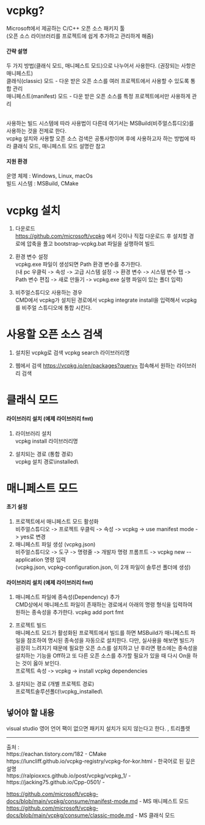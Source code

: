 # vcpkg?
Microsoft에서 제공하는 C/C++ 오픈 소스 패키지 툴 <br/> 
(오픈 소스 라이브러리를 프로젝트에 쉽게 추가하고 관리하게 해줌) <br/>

#### 간략 설명
두 가지 방법(클래식 모드, 매니페스트 모드)으로 나누어서 사용한다. (권장되는 사항은 매니페스트) <br/>
클래식(classic) 모드 - 다운 받은 오픈 소스를 여러 프로젝트에서 사용할 수 있도록 통합 관리 <br/>
매니페스트(manifest) 모드 - 다운 받은 오픈 소스를 특정 프로젝트에서만 사용하게 관리 <br/><br/>

사용하는 빌드 시스템에 따라 사용법이 다른데 여기서는 MSBuild(비주얼스튜디오)를 사용하는 것을 전제로 한다. <br/>
vcpkg 설치와 사용할 오픈 소스 검색은 공통사항이며 후에 사용하고자 하는 방법에 따라 클래식 모드, 매니페스트 모드 설명란 참고 <br/>

#### 지원 환경
운영 체제 : Windows, Linux, macOs <br/>
빌드 시스템 : MSBuild, CMake <br/>

# vcpkg 설치
1) 다운로드<br/>
https://github.com/microsoft/vcpkg 에서 깃이나 직접 다운로드 후 설치할 경로에 압축을 풀고 bootstrap-vcpkg.bat 파일을 실행하여 빌드<br/>

2) 환경 변수 설정<br/>
vcpkg.exe 파일이 생성되면 Path 환경 변수를 추가한다. <br/>
(내 pc 우클릭 -> 속성 -> 고급 시스템 설정 -> 환경 변수 -> 시스템 변수 탭 -> Path 변수 편집 -> 새로 만들기 -> vcpkg.exe 실행 파일이 있는 폴더 입력)<br/>

3) 비주얼스튜디오 사용하는 경우<br/>
CMD에서 vcpkg가 설치된 경로에서 vcpkg integrate install을 입력해서 vcpkg를 비주얼 스튜디오에 통합 시킨다.

# 사용할 오픈 소스 검색 
1) 설치된 vcpkg로 검색 
vcpkg search 라이브러리명

2) 웹에서 검색
https://vcpkg.io/en/packages?query= 접속해서 원하는 라이브러리 검색

# 클래식 모드

#### 라이브러리 설치 (예제 라이브러리 fmt)
1) 라이브러리 설치 <br/>
vcpkg install 라이브러리명

2) 설치되는 경로 (통합 경로) <br/>
vcpkg 설치 경로\installed\

# 매니페스트 모드

#### 초기 설정
1) 프로젝트에서 매니페스트 모드 활성화 <br/>
비주얼스튜디오 -> 프로젝트 우클릭 -> 속성 -> vcpkg -> use manifest mode -> yes로 변경
2) 매니페스트 파일 생성 (vcpkg.json) <br/>
비주얼스튜디오 -> 도구 -> 명령줄 -> 개발자 명령 프롬프트 -> vcpkg new --application 명령 입력 <br/>
(vcpkg.json, vcpkg-configuration.json, 이 2개 파일이 솔루션 폴더에 생성)

#### 라이브러리 설치 (예제 라이브러리 fmt)
1) 매니페스트 파일에 종속성(Dependency) 추가 <br/>
CMD상에서 매니페스트 파일이 존재하는 경로에서 아래의 명령 형식을 입력하여 원하는 종속성을 추가한다.
vcpkg add port fmt

2) 프로젝트 빌드 <br/>
매니페스트 모드가 활성화된 프로젝트에서 빌드를 하면 MSBuild가 매니페스트 파일을 참조하여 명시된 종속성을 자동으로 설치한다.
다만, 실사용을 해보면 빌드가 굉장히 느려지기 때문에 필요한 오픈 소스를 설치하고 난 후라면 평소에는 종속성을 설치하는 기능을 Off하고 또 다른 오픈 소스를 추가할 필요가 있을 때 다시 On을 하는 것이 옳아 보인다. <br/>
프로젝트 속성 -> vcpkg -> install vcpkg dependencies

3) 설치되는 경로 (개별 프로젝트 경로)<br/>
프로젝트솔루션폴더\vcpkg_installed\


## 넣어야 할 내용
visual studio 영어 언어 팩이 없으면 패키지 설치가 되지 않는다고 한다. , 트리플렛



<hr/>
출처 : <br/>
https://eachan.tistory.com/182 - CMake <br/>
https://luncliff.github.io/vcpkg-registry/vcpkg-for-kor.html - 한국어로 된 깊은 설명 <br/>
https://ralpioxxcs.github.io/post/vcpkg/vcpkg_1/ - <br/>
https://jacking75.github.io/Cpp-0501/ - <br/>

https://github.com/microsoft/vcpkg-docs/blob/main/vcpkg/consume/manifest-mode.md - MS 매니페스트 모드<br/>
https://github.com/microsoft/vcpkg-docs/blob/main/vcpkg/consume/classic-mode.md - MS 클래식 모드<br/>
